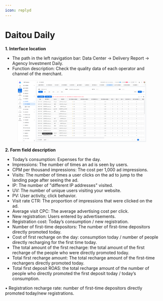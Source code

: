 ```yaml
---
icon: replyd
---
```


# Daitou Daily

**1. Interface location**

* The path in the left navigation bar: Data Center → Delivery Report → Agency Investment Daily.
* Function description: Check the quality data of each operator and channel of the merchant.

<figure><img src="../../.gitbook/assets/image (23).png" alt=""><figcaption></figcaption></figure>

**2. Form field description**

* Today’s consumption: Expenses for the day.
* Impressions: The number of times an ad is seen by users.
* CPM per thousand impressions: The cost per 1,000 ad impressions.
* Visits: The number of times a user clicks on the ad to jump to the landing page after seeing the ad.
* IP: The number of "different IP addresses" visited.
* UV: The number of unique users visiting your website.
* PV: User activity, click behavior.
* Visit rate CTR: The proportion of impressions that were clicked on the ad.
* Average visit CPC: The average advertising cost per click.
* New registration: Users entered by advertisements.
* Registration cost: Today’s consumption / new registration.
* Number of first-time depositors: The number of first-time depositors directly promoted today.
* Cost of first recharge on the day: consumption today / number of people directly recharging for the first time today.
* The total amount of the first recharge: the total amount of the first recharge of the people who were directly promoted today.
* Total first recharge amount: The total recharge amount of the first-time rechargers directly promoted today.
* Total first deposit ROAS: the total recharge amount of the number of people who directly promoted the first deposit today / today’s consumption.

• Registration recharge rate: number of first-time depositors directly promoted today/new registrations.
